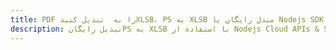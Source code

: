 ---title: PDF را به  تبدیل کنیدXLSB، PS به XLSB مبدل رایگان یا Nodejs SDKdescription: تبدیل رایگانPS به XLSB با استفاده از Nodejs Cloud APIs & SDK همچنین اسناد PDF را در Cloud ایجاد، ویرایش و رندر کنید.---